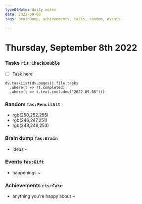 ```yaml
---
typeOfNote: daily notes
date: 2022-09-08
tags: brainDump, achievements, tasks, random, events

---
```

# Thursday, September 8th 2022

### Tasks `ris:CheckDouble`
 - [ ] Task here

```dataviewjs
dv.taskList(dv.pages().file.tasks 
  .where(t => !t.completed)
  .where(t => t.text.includes("2022-09-08")))
```



### Random `fas:PencilAlt`
 - rgb(250,252,255)
 - rgb(246,247,251)
 - rgb(248,249,253)




### Brain dump `fas:Brain`
 - ideas ~ 




### Events `fas:Gift`
 - happenings ~






### Achievements `ris:Cake`
 - anything you're happy about ~ 

